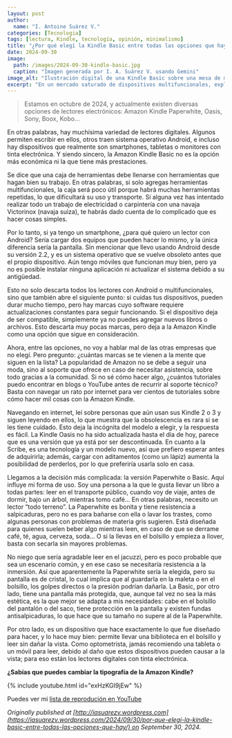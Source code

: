 ```yaml
---
layout: post
author:
  name: "I. Antoine Suárez V."
categories: [Tecnologia]
tags: [lectura, Kindle, tecnología, opinión, minimalismo]
title: "¿Por qué elegí la Kindle Basic entre todas las opciones que hay?"
date: 2024-09-30
image:
  path: /images/2024-09-30-kindle-basic.jpg
  caption: "Imagen generada por I. A. Suárez V. usando Gemini"
image_alt: "Ilustración digital de una Kindle Basic sobre una mesa de madera"
excerpt: "En un mercado saturado de dispositivos multifuncionales, explico por qué elegí una Kindle Basic: por su simplicidad, durabilidad y funcionalidad específica para leer."
---
```



> Estamos en octubre de 2024, y actualmente existen diversas opciones de lectores electrónicos: Amazon Kindle Paperwhite, Oasis, Sony, Boox, Kobo…

En otras palabras, hay muchísima variedad de lectores digitales. Algunos permiten escribir en ellos, otros traen sistema operativo Android, e incluso hay dispositivos que realmente son smartphones, tabletas o monitores con tinta electrónica. Y siendo sincero, la Amazon Kindle Basic no es la opción más económica ni la que tiene más prestaciones.

Se dice que una caja de herramientas debe llenarse con herramientas que hagan bien su trabajo. En otras palabras, si solo agregas herramientas multifuncionales, la caja será poco útil porque habrá muchas herramientas repetidas, lo que dificultará su uso y transporte. Si alguna vez has intentado realizar todo un trabajo de electricidad o carpintería con una navaja Victorinox (navaja suiza), te habrás dado cuenta de lo complicado que es hacer cosas simples.

Por lo tanto, si ya tengo un smartphone, ¿para qué quiero un lector con Android? Sería cargar dos equipos que pueden hacer lo mismo, y la única diferencia sería la pantalla. Sin mencionar que llevo usando Android desde su versión 2.2, y es un sistema operativo que se vuelve obsoleto antes que el propio dispositivo. Aún tengo móviles que funcionan muy bien, pero ya no es posible instalar ninguna aplicación ni actualizar el sistema debido a su antigüedad.

Esto no solo descarta todos los lectores con Android o multifuncionales, sino que también abre el siguiente punto: si cuidas tus dispositivos, pueden durar mucho tiempo, pero hay marcas cuyo software requiere actualizaciones constantes para seguir funcionando. Si el dispositivo deja de ser compatible, simplemente ya no puedes agregar nuevos libros o archivos. Esto descarta muy pocas marcas, pero deja a la Amazon Kindle como una opción que sigue en consideración.

Ahora, entre las opciones, no voy a hablar mal de las otras empresas que no elegí. Pero pregunto: ¿cuántas marcas se te vienen a la mente que siguen en la lista? La popularidad de Amazon no se debe a seguir una moda, sino al soporte que ofrece en caso de necesitar asistencia, sobre todo gracias a la comunidad. Si no sé cómo hacer algo, ¿cuántos tutoriales puedo encontrar en blogs o YouTube antes de recurrir al soporte técnico? Basta con navegar un rato por internet para ver cientos de tutoriales sobre cómo hacer mil cosas con la Amazon Kindle.

Navegando en internet, leí sobre personas que aún usan sus Kindle 2 o 3 y siguen leyendo en ellos, lo que muestra que la obsolescencia es rara si se les tiene cuidado. Esto deja la incógnita del modelo a elegir, y la respuesta es fácil. La Kindle Oasis no ha sido actualizada hasta el día de hoy, parece que es una versión que ya está por ser descontinuada. En cuanto a la Scribe, es una tecnología y un modelo nuevo, así que prefiero esperar antes de adquirirla; además, cargar con aditamentos (como un lápiz) aumenta la posibilidad de perderlos, por lo que preferiría usarla solo en casa.

Llegamos a la decisión más complicada: la versión Paperwhite o Basic. Aquí influye mi forma de uso. Soy una persona a la que le gusta llevar un libro a todas partes: leer en el transporte público, cuando voy de viaje, antes de dormir, bajo un árbol, mientras tomo café… En otras palabras, necesito un lector “todo terreno”. La Paperwhite es bonita y tiene resistencia a salpicaduras, pero no es para bañarse con ella o lavar los trastes, como algunas personas con problemas de materia gris sugieren. Está diseñada para quienes suelen beber algo mientras leen, en caso de que se derrame café, té, agua, cerveza, soda… O si la llevas en el bolsillo y empieza a llover, basta con secarla sin mayores problemas.

No niego que sería agradable leer en el jacuzzi, pero es poco probable que sea un escenario común, y en ese caso se necesitaría resistencia a la inmersión. Así que aparentemente la Paperwhite sería la elegida, pero su pantalla es de cristal, lo cual implica que al guardarla en la maleta o en el bolsillo, los golpes directos o la presión podrían dañarla. La Basic, por otro lado, tiene una pantalla más protegida, que, aunque tal vez no sea la más estética, es la que mejor se adapta a mis necesidades: cabe en el bolsillo del pantalón o del saco, tiene protección en la pantalla y existen fundas antisalpicaduras, lo que hace que su tamaño no supere al de la Paperwhite.

Por otro lado, es un dispositivo que hace exactamente lo que fue diseñado para hacer, y lo hace muy bien: permite llevar una biblioteca en el bolsillo y leer sin dañar la vista. Como optometrista, jamás recomiendo una tableta o un móvil para leer, debido al daño que estos dispositivos pueden causar a la vista; para eso están los lectores digitales con tinta electrónica.

**¿Sabías que puedes cambiar la tipografía de la Amazon Kindle?**

{% include youtube.html id="exHzKGI9jEw" %}


Puedes ver mi [lista de reprodución en YouTube](https://www.youtube.com/playlist?list=PLfyRETG_hY1B1d5wDjQTVmfSDOCzLDq8w)

_Originally published at [http://iasuarezv.wordpress.com](https://iasuarezv.wordpress.com/2024/09/30/por-que-elegi-la-kindle-basic-entre-todas-las-opciones-que-hay/) on September 30, 2024._
